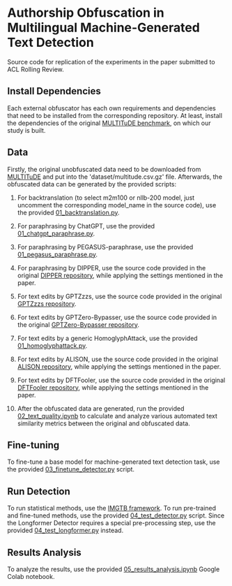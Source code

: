 # Authorship Obfuscation in Multilingual Machine-Generated Text Detection
Source code for replication of the experiments in the paper submitted to ACL Rolling Review.

## Install Dependencies
Each external obfuscator has each own requirements and dependencies that need to be installed from the corresponding repository. At least, install the dependencies of the original [MULTITuDE benchmark](https://github.com/kinit-sk/mgt-detection-benchmark), on which our study is built.

## Data
Firstly, the original unobfuscated data need to be downloaded from [MULTITuDE](https://zenodo.org/records/10013755) and put into the 'dataset/multitude.csv.gz' file. Afterwards, the obfuscated data can be generated by the provided scripts:

1. For backtranslation (to select m2m100 or nllb-200 model, just uncomment the corresponding model_name in the source code), use the provided [01_backtranslation.py](01_backtranslation.py).
2. For paraphrasing by ChatGPT, use the provided [01_chatgpt_paraphrase.py](01_chatgpt_paraphrase.py).
3. For paraphrasing by PEGASUS-paraphrase, use the provided [01_pegasus_paraphrase.py](01_pegasus_paraphrase.py).
4. For paraphrasing by DIPPER, use the source code provided in the original [DIPPER repository](https://github.com/martiansideofthemoon/ai-detection-paraphrases), while applying the settings mentioned in the paper.
5. For text edits by GPTZzzs, use the source code provided in the original [GPTZzzs repository](https://github.com/Declipsonator/GPTZzzs).
6. For text edits by GPTZero-Bypasser, use the source code provided in the original [GPTZero-Bypasser repository](https://github.com/jayyt12161/GPTZero-Bypasser).
7. For text edits by a generic HomoglyphAttack, use the provided [01_homoglyphattack.py](01_homoglyphattack.py).
8. For text edits by ALISON, use the source code provided in the original [ALISON repository](https://github.com/EricX003/ALISON), while applying the settings mentioned in the paper.
9. For text edits by DFTFooler, use the source code provided in the original [DFTFooler repository](https://github.com/jmpu/DeepfakeTextDetection), while applying the settings mentioned in the paper.

10. After the obfuscated data are generated, run the provided [02_text_quality.ipynb](02_text_quality.ipynb) to calculate and analyze various automated text similarity metrics between the original and obfuscated data.

## Fine-tuning
To fine-tune a base model for machine-generated text detection task, use the provided [03_finetune_detector.py](03_finetune_detector.py) script.

## Run Detection
To run statistical methods, use the [IMGTB framework](https://github.com/kinit-sk/IMGTB). To run pre-trained and fine-tuned methods, use the provided [04_test_detector.py](04_test_detector.py) script. Since the Longformer Detector requires a special pre-processing step, use the provided [04_test_longformer.py](04_test_longformer.py) instead.

## Results Analysis
To analyze the results, use the provided [05_results_analysis.ipynb](05_results_analysis.ipynb) Google Colab notebook.
